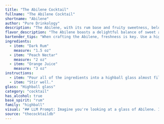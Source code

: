 ```yaml
---
title: "The Abilene Cocktail"
fullname: "The Abilene Cocktail"
shortname: "Abilene"
author: "Pure Drinkology"
description: "The Abilene, with its rum base and fruity sweetness, belongs to the **tropical cocktail** family.  Though its exact origin is unclear, its combination of dark rum, peach nectar, and orange juice likely emerged in the **mid-20th century**, reflecting the growing popularity of tropical cocktails during that era. "
flavor_description: "The Abilene boasts a delightful balance of sweet and tangy. The dark rum provides a rich, caramel backbone, beautifully complemented by the juicy sweetness of peach nectar. A touch of orange juice adds a bright citrusy note, creating a harmonious blend that's both refreshing and sophisticated.  "
bartender_tips: "When crafting the Abilene, freshness is key. Use a high-quality dark rum with rich molasses notes. For the peach nectar, opt for unsweetened or lightly sweetened varieties, and ensure the orange juice is freshly squeezed for optimal flavor. Shake with ice vigorously to chill and dilute properly, resulting in a balanced, refreshing cocktail. Garnish with a fresh peach slice or an orange peel twist for an aromatic touch. "
ingredients:
  - item: "Dark Rum"
    measure: "1.5 oz"
  - item: "Peach Nectar"
    measure: "2 oz"
  - item: "Orange Juice"
    measure: "3 oz"
instructions:
  - item: "Pour all of the ingredients into a highball glass almost filled with ice cubes."
  - item: "Stir well."
glass: "Highball glass"
category: "cocktail"
has_alcohol: true
base_spirit: "rum"
family: "highball"
visual: "## LLM Prompt: Imagine you're looking at a glass of Abilene. It's made with dark rum, peach nectar, and orange juice. Describe the cocktail's appearance in detail. Include information about:* **Color:** Is it a deep amber, a bright orange, or something in between?* **Clarity:** Is it clear, cloudy, or layered?* **Texture:** Is it smooth, bubbly, or does it have any bits of fruit?* **Garnish:** What kind of garnish would complement the flavors and enhance the visual appeal?**Remember to use evocative language and vivid imagery to make your description come alive.** "
source: "thecocktaildb"
---
```


